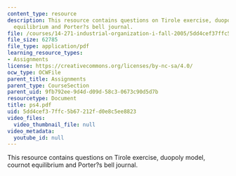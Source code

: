 ```yaml
---
content_type: resource
description: This resource contains questions on Tirole exercise, duopoly model, cournot
  equilibrium and Porter?s bell journal.
file: /courses/14-271-industrial-organization-i-fall-2005/5dd4cef37ffc5b67212fd0e8c5ee8823_ps4.pdf
file_size: 62785
file_type: application/pdf
learning_resource_types:
- Assignments
license: https://creativecommons.org/licenses/by-nc-sa/4.0/
ocw_type: OCWFile
parent_title: Assignments
parent_type: CourseSection
parent_uid: 9fb792ee-9d4d-d09d-58c3-0673c90d5d7b
resourcetype: Document
title: ps4.pdf
uid: 5dd4cef3-7ffc-5b67-212f-d0e8c5ee8823
video_files:
  video_thumbnail_file: null
video_metadata:
  youtube_id: null
---
```

This resource contains questions on Tirole exercise, duopoly model, cournot equilibrium and Porter?s bell journal.